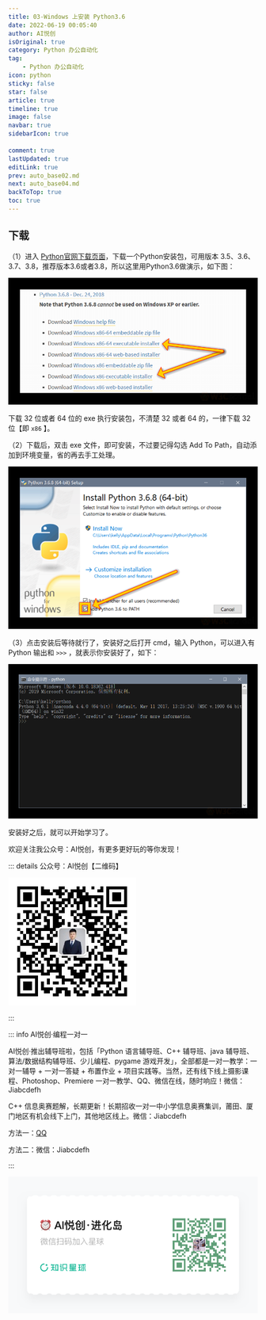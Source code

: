 ```yaml
---
title: 03-Windows 上安装 Python3.6
date: 2022-06-19 00:05:40
author: AI悦创
isOriginal: true
category: Python 办公自动化
tag:
    - Python 办公自动化
icon: python
sticky: false
star: false
article: true
timeline: true
image: false
navbar: true
sidebarIcon: true

comment: true
lastUpdated: true
editLink: true
prev: auto_base02.md
next: auto_base04.md
backToTop: true
toc: true
---
```


## 下载

（1）进入 [Python官网下载页面](https://www.python.org/downloads/windows/)，下载一个Python安装包，可用版本 3.5、3.6、3.7、3.8，推荐版本3.6或者3.8，所以这里用Python3.6做演示，如下图：

![1](./auto_base03.assets/1576566249420351.png)

下载 32 位或者 64 位的 exe 执行安装包，不清楚 32 或者 64 的，一律下载 32 位【即 `x86` 】。

（2）下载后，双击 exe 文件，即可安装，不过要记得勾选 Add To Path，自动添加到环境变量，省的再去手工处理。

![2](./auto_base03.assets/1576566260549245.png)

（3）点击安装后等待就行了，安装好之后打开 cmd，输入 Python，可以进入有 Python 输出和 `>>>` ，就表示你安装好了，如下：

![3](./auto_base03.assets/1576566269759850.png)

安装好之后，就可以开始学习了。

欢迎关注我公众号：AI悦创，有更多更好玩的等你发现！

::: details 公众号：AI悦创【二维码】

![](/gzh.jpg)

:::

::: info AI悦创·编程一对一

AI悦创·推出辅导班啦，包括「Python 语言辅导班、C++ 辅导班、java 辅导班、算法/数据结构辅导班、少儿编程、pygame 游戏开发」，全部都是一对一教学：一对一辅导 + 一对一答疑 + 布置作业 + 项目实践等。当然，还有线下线上摄影课程、Photoshop、Premiere 一对一教学、QQ、微信在线，随时响应！微信：Jiabcdefh

C++ 信息奥赛题解，长期更新！长期招收一对一中小学信息奥赛集训，莆田、厦门地区有机会线下上门，其他地区线上。微信：Jiabcdefh

方法一：[QQ](http://wpa.qq.com/msgrd?v=3&uin=1432803776&site=qq&menu=yes)

方法二：微信：Jiabcdefh

:::

![](/zsxq.jpg)













